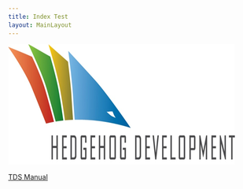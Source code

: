 ```yaml
---
title: Index Test
layout: MainLayout
---
```


<img src="/Images/Logo.png" />



[TDS Manual](/tds/index.html)